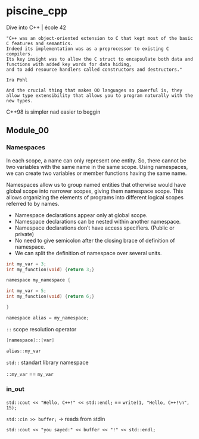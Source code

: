 # piscine_cpp
Dive into C++ | école 42

```
"C++ was an object-oriented extension to C that kept most of the basic C features and semantics.
Indeed its implementation was as a preprocessor to existing C compilers.
Its key insight was to allow the C struct to encapsulate both data and
functions with added key words for data hiding,
and to add resource handlers called constructors and destructors."

Ira Pohl
```

```
And the crucial thing that makes OO languages so powerful is, they allow type extensibility that allows you to program naturally with the new types.
```

C++98 is simpler nad easier to beggin

## Module_00

### Namespaces

In each scope, a name can only represent one entity. So, there cannot be two variables with the same name in the same scope. Using namespaces, we can create two variables or member functions having the same name.

Namespaces allow us to group named entities that otherwise would have global scope into narrower scopes, giving them namespace scope. This allows organizing the elements of programs into different logical scopes referred to by names.

* Namespace declarations appear only at global scope.
* Namespace declarations can be nested within another namespace.
* Namespace declarations don’t have access specifiers. (Public or private)
* No need to give semicolon after the closing brace of definition of namespace.
* We can split the definition of namespace over several units.

```c
int my_var = 3;
int my_function(void) {return 3;}

namespace my_namespace {

int my_var = 5;
int my_function(void) {return 6;}

}

namespace alias = my_namespace;
```

`::` scope resolution operator

```c
[namespace]::[var]

alias::my_var
```

`std::` standart library namespace

`::my_var` == `my_var`

### in_out

`std::cout << "Hello, C++!" << std::endl;` == `write(1, "Hello, C++!\n", 15);`

`std::cin >> buffer;` -> reads from stdin

`std::cout << "you sayed:" << buffer << "!" << std::endl;`
